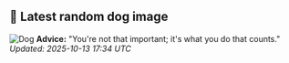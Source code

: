 ## 🐶 Latest random dog image
![Dog](https://images.dog.ceo/breeds/spaniel-cocker/n02102318_11605.jpg)
**Advice:** "You're not that important; it's what you do that counts."
*Updated: 2025-10-13 17:34 UTC*
